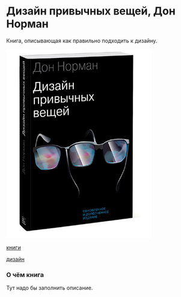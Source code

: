 # Дизайн привычных вещей, Дон Норман

Книга, описывающая как правильно подходить к дизайну.

![cover](./2021-05-02_dizayn_privichnih_veshey_norman.jpg)

[книги](./meta_knigi.md)

[дизайн](./meta_dizayn.md)

### О чём книга

Тут надо бы заполнить описание.
